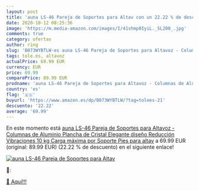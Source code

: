 ```yaml
---
layout: post
title: 'auna LS-46 Pareja de Soportes para Altav con un 22.22 % de descuento'
date: 2020-10-12 08:25:36
image: 'https://m.media-amazon.com/images/I/41shmp0IyiL._SL200_.jpg'
comments: true
category: ofertas
author: ring
slug: 'B073WYBTLW-es auna LS-46 Pareja de Soportes para Altavoz - Columnas de...'
tags: tole.es, altavoz
actualPrice: 69.99 EUR
currency: EUR
price: 69.99
comparePrice: 89.99 EUR
prodname: 'auna LS-46 Pareja de Soportes para Altavoz - Columnas de Aluminio  Plancha de Cristal  Elegante diseño  Reducción Vibraciones  10 kg Carga máxima por Soporte  Pies para altav'
country: 'es'
flag: '🇪🇸'
buyurl: 'https://www.amazon.es/dp/B073WYBTLW/?tag=tolees-21'
descuento: '22.22'
average: '69.99'
---
```


En este momento está [auna LS-46 Pareja de Soportes para Altavoz - Columnas de Aluminio  Plancha de Cristal  Elegante diseño  Reducción Vibraciones  10 kg Carga máxima por Soporte  Pies para altav](https://www.amazon.es/dp/B073WYBTLW/?tag=tolees-21) a 69.99 EUR (original: 89.99 EUR) (22.22 %  de descuento) en el siguiente enlace!

[![auna LS-46 Pareja de Soportes para Altav](https://m.media-amazon.com/images/I/41shmp0IyiL._SL200_.jpg)](https://www.amazon.es/dp/B073WYBTLW/?tag=tolees-21)

🔎:


[🛒 Aquí!!!](https://www.amazon.es/dp/B073WYBTLW/?tag=tolees-21)
